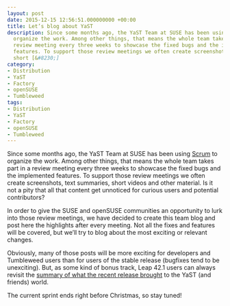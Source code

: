 ```yaml
---
layout: post
date: 2015-12-15 12:56:51.000000000 +00:00
title: Let’s blog about YaST
description: Since some months ago, the YaST Team at SUSE has been using Scrum to
  organize the work. Among other things, that means the whole team takes part in a
  review meeting every three weeks to showcase the fixed bugs and the implemented
  features. To support those review meetings we often create screenshots, text summaries,
  short [&#8230;]
category:
- Distribution
- YaST
- Factory
- openSUSE
- Tumbleweed
tags:
- Distribution
- YaST
- Factory
- openSUSE
- Tumbleweed
---
```


Since some months ago, the YaST Team at SUSE has been using [Scrum][1]
to organize the work. Among other things, that means the whole team
takes part in a review meeting every three weeks to showcase the fixed
bugs and the implemented features. To support those review meetings we
often create screenshots, text summaries, short videos and other
material. Is it not a pity that all that content get unnoticed for
curious users and potential contributors?

In order to give the SUSE and openSUSE communities an opportunity to
lurk into those review meetings, we have decided to create this team
blog and post here the highlights after every meeting. Not all the fixes
and features will be covered, but we’ll try to blog about the most
exciting or relevant changes.

Obviously, many of those posts will be more exciting for developers and
Tumbleweed users than for users of the stable release (bugfixes tend to
be unexciting). But, as some kind of bonus track, Leap 42.1 users can
always revisit the [summary of what the recent release brought][2] to
the YaST (and friends) world.

The current sprint ends right before Christmas, so stay tuned!



[1]: https://en.wikipedia.org/wiki/Scrum_(software_development)
[2]: https://en.opensuse.org/Features#openSUSE_technologies
